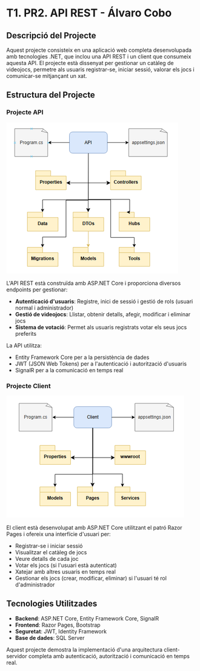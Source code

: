 # T1. PR2. API REST - Álvaro Cobo

## Descripció del Projecte

Aquest projecte consisteix en una aplicació web completa desenvolupada amb tecnologies .NET, que inclou una API REST i un client que consumeix aquesta API. El projecte està dissenyat per gestionar un catàleg de videojocs, permetre als usuaris registrar-se, iniciar sessió, valorar els jocs i comunicar-se mitjançant un xat.

## Estructura del Projecte

### Projecte API
![apiDiagram](img/apiDiagram.png)

L'API REST està construïda amb ASP.NET Core i proporciona diversos endpoints per gestionar:
- **Autenticació d'usuaris**: Registre, inici de sessió i gestió de rols (usuari normal i administrador)
- **Gestió de videojocs**: Llistar, obtenir detalls, afegir, modificar i eliminar jocs
- **Sistema de votació**: Permet als usuaris registrats votar els seus jocs preferits

La API utilitza:
- Entity Framework Core per a la persistència de dades
- JWT (JSON Web Tokens) per a l'autenticació i autorització d'usuaris
- SignalR per a la comunicació en temps real

### Projecte Client
![clientDiagram](img/clientDiagram.png)

El client està desenvolupat amb ASP.NET Core utilitzant el patró Razor Pages i ofereix una interfície d'usuari per:
- Registrar-se i iniciar sessió
- Visualitzar el catàleg de jocs
- Veure detalls de cada joc
- Votar els jocs (si l'usuari està autenticat)
- Xatejar amb altres usuaris en temps real
- Gestionar els jocs (crear, modificar, eliminar) si l'usuari té rol d'administrador

## Tecnologies Utilitzades

- **Backend**: ASP.NET Core, Entity Framework Core, SignalR
- **Frontend**: Razor Pages, Bootstrap
- **Seguretat**: JWT, Identity Framework
- **Base de dades**: SQL Server

Aquest projecte demostra la implementació d'una arquitectura client-servidor completa amb autenticació, autorització i comunicació en temps real.

